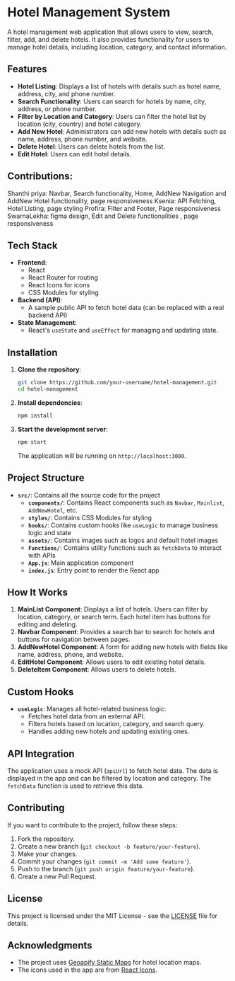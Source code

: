 # Hotel Management System

A hotel management web application that allows users to view, search, filter, add, and delete hotels. It also provides functionality for users to manage hotel details, including location, category, and contact information.

## Features

- **Hotel Listing**: Displays a list of hotels with details such as hotel name, address, city, and phone number.
- **Search Functionality**: Users can search for hotels by name, city, address, or phone number.
- **Filter by Location and Category**: Users can filter the hotel list by location (city, country) and hotel category.
- **Add New Hotel**: Administrators can add new hotels with details such as name, address, phone number, and website.
- **Delete Hotel**: Users can delete hotels from the list.
- **Edit Hotel**: Users can edit hotel details.


## Contributions:
Shanthi priya: Navbar, Search functionality, Home, AddNew Navigation and AddNew Hotel functionality, page responsiveness
Ksenia: API Fetching, Hotel Listing, page styling
Profira: Filter and Footer, Page responsiveness
SwarnaLekha: figma design, Edit and Delete functionalities , page responsiveness


## Tech Stack

- **Frontend**:
  - React
  - React Router for routing
  - React Icons for icons
  - CSS Modules for styling
- **Backend (API)**:
  - A sample public API to fetch hotel data (can be replaced with a real backend API)
- **State Management**:
  - React's `useState` and `useEffect` for managing and updating state.

## Installation

1. **Clone the repository**:
    ```bash
    git clone https://github.com/your-username/hotel-management.git
    cd hotel-management
    ```

2. **Install dependencies**:
    ```bash
    npm install
    ```

3. **Start the development server**:
    ```bash
    npm start
    ```

    The application will be running on `http://localhost:3000`.

## Project Structure

- **`src/`**: Contains all the source code for the project
  - **`components/`**: Contains React components such as `Navbar`, `Mainlist`, `AddNewHotel`, etc.
  - **`styles/`**: Contains CSS Modules for styling
  - **`hooks/`**: Contains custom hooks like `useLogic` to manage business logic and state
  - **`assets/`**: Contains images such as logos and default hotel images
  - **`Functions/`**: Contains utility functions such as `fetchData` to interact with APIs
  - **`App.js`**: Main application component
  - **`index.js`**: Entry point to render the React app

## How It Works

1. **MainList Component**: Displays a list of hotels. Users can filter by location, category, or search term. Each hotel item has buttons for editing and deleting.
2. **Navbar Component**: Provides a search bar to search for hotels and buttons for navigation between pages.
3. **AddNewHotel Component**: A form for adding new hotels with fields like name, address, phone, and website.
4. **EditHotel Component**: Allows users to edit existing hotel details.
5. **DeleteItem Component**: Allows users to delete hotels.

## Custom Hooks

- **`useLogic`**: Manages all hotel-related business logic:
  - Fetches hotel data from an external API.
  - Filters hotels based on location, category, and search query.
  - Handles adding new hotels and updating existing ones.
  
## API Integration

The application uses a mock API (`apiUrl`) to fetch hotel data. The data is displayed in the app and can be filtered by location and category. The `fetchData` function is used to retrieve this data.

## Contributing

If you want to contribute to the project, follow these steps:

1. Fork the repository.
2. Create a new branch (`git checkout -b feature/your-feature`).
3. Make your changes.
4. Commit your changes (`git commit -m 'Add some feature'`).
5. Push to the branch (`git push origin feature/your-feature`).
6. Create a new Pull Request.

## License

This project is licensed under the MIT License - see the [LICENSE](LICENSE) file for details.

## Acknowledgments

- The project uses [Geoapify Static Maps](https://www.geoapify.com/) for hotel location maps.
- The icons used in the app are from [React Icons](https://react-icons.github.io/react-icons/).


